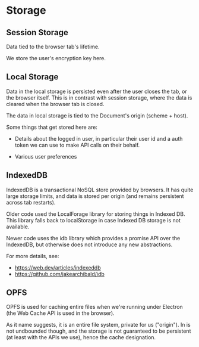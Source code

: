 # Storage

## Session Storage

Data tied to the browser tab's lifetime.

We store the user's encryption key here.

## Local Storage

Data in the local storage is persisted even after the user closes the tab, or
the browser itself. This is in contrast with session storage, where the data is
cleared when the browser tab is closed.

The data in local storage is tied to the Document's origin (scheme + host).

Some things that get stored here are:

-   Details about the logged in user, in particular their user id and a auth
    token we can use to make API calls on their behalf.

-   Various user preferences

## IndexedDB

IndexedDB is a transactional NoSQL store provided by browsers. It has quite
large storage limits, and data is stored per origin (and remains persistent
across tab restarts).

Older code used the LocalForage library for storing things in Indexed DB. This
library falls back to localStorage in case Indexed DB storage is not available.

Newer code uses the idb library which provides a promise API over the IndexedDB,
but otherwise does not introduce any new abstractions.

For more details, see:

-   https://web.dev/articles/indexeddb
-   https://github.com/jakearchibald/idb

## OPFS

OPFS is used for caching entire files when we're running under Electron (the Web
Cache API is used in the browser).

As it name suggests, it is an entire file system, private for us ("origin"). In
is not undbounded though, and the storage is not guaranteed to be persistent (at
least with the APIs we use), hence the cache designation.
